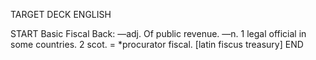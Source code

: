 TARGET DECK
ENGLISH

START
Basic
Fiscal
Back: —adj. Of public revenue. —n. 1 legal official in some countries. 2 scot. = *procurator fiscal. [latin fiscus treasury]
END
